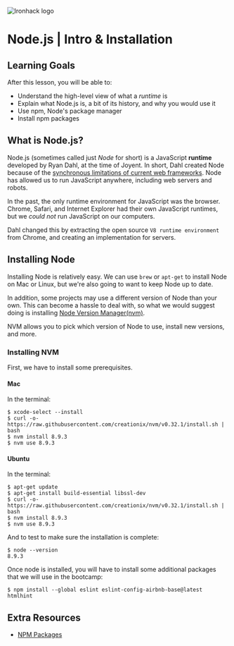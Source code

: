 ![Ironhack logo](https://i.imgur.com/1QgrNNw.png)

# Node.js | Intro & Installation

## Learning Goals

After this lesson, you will be able to:

- Understand the high-level view of what a *runtime* is
- Explain what Node.js is, a bit of its history, and why you would use it
- Use npm, Node's package manager
- Install npm packages

## What is Node.js?

Node.js (sometimes called just _Node_ for short) is a JavaScript **runtime** developed by Ryan Dahl, at the time of Joyent. In short, Dahl created Node because of the [synchronous limitations of current web frameworks](https://www.infoq.com/interviews/node-ryan-dahl). Node has allowed us to run JavaScript anywhere, including web servers and robots.

In the past, the only runtime environment for JavaScript was the browser. Chrome, Safari, and Internet Explorer had their own JavaScript runtimes, but we *could not* run JavaScript on our computers.

Dahl changed this by extracting the open source `V8 runtime environment` from Chrome, and creating an implementation for servers.

## Installing Node

Installing Node is relatively easy. We can use `brew` or `apt-get` to install Node on Mac or Linux, but we're also going to want to keep Node up to date.

In addition, some projects may use a different version of Node than your own. This can become a hassle to deal with, so what we would suggest doing is installing [Node Version Manager(nvm)](https://github.com/creationix/nvm).

NVM allows you to pick which version of Node to use, install new versions, and more.

### Installing NVM

First, we have to install some prerequisites.

#### Mac

In the terminal:

```
$ xcode-select --install
$ curl -o- https://raw.githubusercontent.com/creationix/nvm/v0.32.1/install.sh | bash
$ nvm install 8.9.3
$ nvm use 8.9.3
```

#### Ubuntu

In the terminal:

```
$ apt-get update
$ apt-get install build-essential libssl-dev
$ curl -o- https://raw.githubusercontent.com/creationix/nvm/v0.32.1/install.sh | bash
$ nvm install 8.9.3
$ nvm use 8.9.3
```

And to test to make sure the installation is complete:

```
$ node --version
8.9.3
```

Once node is installed, you will have to install some additional packages that we will use in the bootcamp:

```
$ npm install --global eslint eslint-config-airbnb-base@latest htmlhint
```

## Extra Resources

- [NPM Packages](https://www.npmjs.com/)
